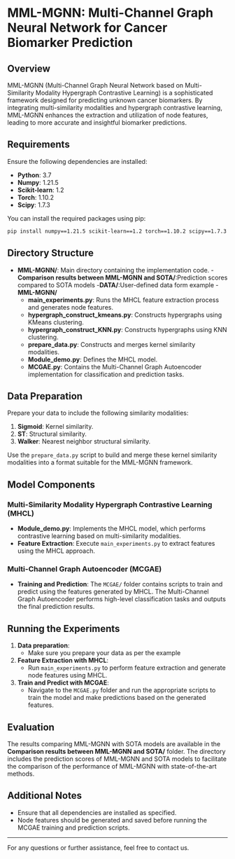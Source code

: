 # MML-MGNN: Multi-Channel Graph Neural Network for Cancer Biomarker Prediction

## Overview

MML-MGNN (Multi-Channel Graph Neural Network based on Multi-Similarity Modality Hypergraph Contrastive Learning) is a sophisticated framework designed for predicting unknown cancer biomarkers. By integrating multi-similarity modalities and hypergraph contrastive learning, MML-MGNN enhances the extraction and utilization of node features, leading to more accurate and insightful biomarker predictions.

## Requirements

Ensure the following dependencies are installed:

- **Python**: 3.7
- **Numpy**: 1.21.5
- **Scikit-learn**: 1.2
- **Torch**: 1.10.2
- **Scipy**: 1.7.3

You can install the required packages using pip:

```bash
pip install numpy==1.21.5 scikit-learn==1.2 torch==1.10.2 scipy==1.7.3
```

## Directory Structure

- **MML-MGNN/**: Main directory containing the implementation code.
  -**Comparison results between MML-MGNN and SOTA/**:Prediction scores compared to SOTA models
  -**DATA/**:User-defined data form example
  -**MML-MGNN/**
    - **main_experiments.py**: Runs the MHCL feature extraction process and generates node features.
    - **hypergraph_construct_kmeans.py**: Constructs hypergraphs using KMeans clustering.
    - **hypergraph_construct_KNN.py**: Constructs hypergraphs using KNN clustering.
    - **prepare_data.py**: Constructs and merges kernel similarity modalities.
    - **Module_demo.py**: Defines the MHCL model.
    - **MCGAE.py**: Contains the Multi-Channel Graph Autoencoder implementation for classification and prediction tasks.


## Data Preparation

Prepare your data to include the following similarity modalities:

1. **Sigmoid**: Kernel similarity.
2. **ST**: Structural similarity.
3. **Walker**: Nearest neighbor structural similarity.

Use the `prepare_data.py` script to build and merge these kernel similarity modalities into a format suitable for the MML-MGNN framework.

## Model Components

### Multi-Similarity Modality Hypergraph Contrastive Learning (MHCL)

- **Module_demo.py**: Implements the MHCL model, which performs contrastive learning based on multi-similarity modalities.
- **Feature Extraction**: Execute `main_experiments.py` to extract features using the MHCL approach.

### Multi-Channel Graph Autoencoder (MCGAE)

- **Training and Prediction**: The `MCGAE/` folder contains scripts to train and predict using the features generated by MHCL. The Multi-Channel Graph Autoencoder performs high-level classification tasks and outputs the final prediction results.

## Running the Experiments
1. **Data preparation**:
   - Make sure you prepare your data as per the example
3. **Feature Extraction with MHCL**:
   - Run `main_experiments.py` to perform feature extraction and generate node features using MHCL.
4. **Train and Predict with MCGAE**:
   - Navigate to the `MCGAE.py` folder and run the appropriate scripts to train the model and make predictions based on the generated features.

## Evaluation

The results comparing MML-MGNN with SOTA models are available in the **Comparison results between MML-MGNN and SOTA/** folder. The directory includes the prediction scores of MML-MGNN and SOTA models to facilitate the comparison of the performance of MML-MGNN with state-of-the-art methods.

## Additional Notes

- Ensure that all dependencies are installed as specified.
- Node features should be generated and saved before running the MCGAE training and prediction scripts.

---

For any questions or further assistance, feel free to contact us.
